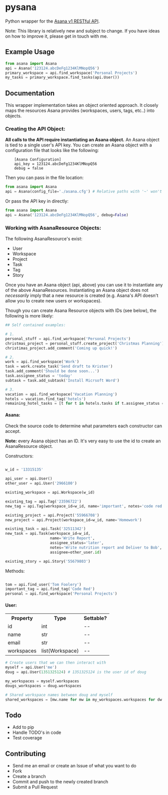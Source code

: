 # pysana

Python wrapper for the [Asana v1 RESTful API](http://developer.asana.com/documentation/).

Note: This library is relatively new and subject to change. If you have ideas on how to improve it, please get in touch with me. 

## Example Usage

```python
from asana import Asana
api = Asana('123124.abcDeFg1234KlMNopQ56')
primary_workspace = api.find_workspace('Personal Projects')
my_tasks = primary_workspace.find_tasks(api.User())
```

## Documentation

This wrapper implementation takes an object oriented approach. It closely maps the resources Asana provides (workspaces, users, tags, etc..) into objects. 

### Creating the API Object:

**All calls to the API require instantiating an Asana object.** An Asana object is tied to a single user's API key. You can create an Asana object with a configuration file that looks like the following:
```
    [Asana Configuration]
    api_key = 123124.abcDeFg1234KlMNopQ56
    debug = false
```

Then you can pass in the file location:

```python
from asana import Asana
api = Asana(config_file='./asana.cfg') # Relative paths with '~' won't work.
```

Or pass the API key in directly:

```python
from asana import Asana
api = Asana('123124.abcDeFg1234KlMNopQ56', debug=False)
```

### Working with AsanaResource Objects:

The following AsanaResource's exist:
* User
* Workspace
* Project
* Task
* Tag
* Story

Once you have an Asana object (api, above) you can use it to instantiate any of the above AsanaResources. Instantiating an Asana object does not *necessarily* imply that a new resource is created (e.g. Asana's API doesn't allow you to create new users or workspaces). 

Though you can create Asana Resource objects with IDs (see below), the following is more likely:

```python
## Self contained examples:

# 1.
personal_stuff = api.find_workspace('Personal Projects')
christmas_project = personal_stuff.create_project('Christmas Planning')
christimas_project.add_comment('Coming up quick!')

# 2.
work = api.find_workspace('Work')
task = work.create_task('Send draft to Kristen')
task.add_comment('Should be done soon...')
task.assignee_status = 'today'
subtask = task.add_subtask('Install Micrsoft Word')

# 3.
vacation = api.find_workspace('Vacation Planning')
hotels = vacation.find_tag('hotels')
remaining_hotel_tasks = [t for t in hotels.tasks if t.assignee_status == 'today']
```

#### Asana:

Check the source code to determine what parameters each constructor can accept.

**Note:** every Asana object has an ID. It's very easy to use the id to create an AsanaResource object.

Constructors:
```python

w_id = '13315135'

api_user = api.User()
other_user = api.User('2966100')

existing_workspace = api.Workspace(w_id)

existing_tag = api.Tag('23596722')
new_tag = api.Tag(workspace_id=w_id, name='important', notes='code red')

existing_project = api.Project('55966708')
new_project = api.Project(workspace_id=w_id, name='Homework')

existing_task = api.Task('32511342')
new_task = api.Task(workspace_id=w_id,
                    name='Write Report',
                    assignee_status='later',
                    notes='Write nutrition report and Deliver to Bob',
                    assignee=other_user.id)

existing_story = api.Story('55679803')
```

Methods:
```python

tom = api.find_user('Tom Foolery')
important_tag = api.find_tag('Code Red')
personal = api.find_workspace('Personal Projects')
```

#### User:
<table>
  <tr>
    <th>Property</th><th>Type</th><th>Settable?</th>
  </tr>
  <tr>
    <td>id</td><td>int</td><td>--</td>
  </tr>
  <tr>
    <td>name</td><td>str</td><td>--</td>
  </tr>
  <tr>
    <td>email</td><td>str</td><td>--</td>
  </tr>
  <tr>
    <td>workspaces</td><td>list(Workspace)</td><td>--</td>
  </tr>
</table>


```python
# Create users that we can then interact with
myself = api.User('me') 
doug = api.User(1351325124) # 1351325124 is the user id of doug

my_workspaces = myself.workspaces
dougs_workspaces = doug.workspaces

# Shared workspace names between doug and myself
shared_workspaces = [mw.name for mw in my_workspaces.workspaces for dw in dougs_workspaces.workspaces if mw.name == dw.name]
```

## Todo
* Add to pip
* Handle TODO's in code
* Test coverage

## Contributing
* Send me an email or create an Issue of what you want to do
* Fork 
* Create a branch
* Commit and push to the newly created branch
* Submit a Pull Request
